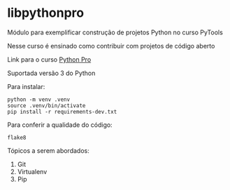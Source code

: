 # libpythonpro
Módulo para exemplificar construção de projetos Python no curso PyTools

Nesse curso é ensinado como contribuir com projetos de código aberto

Link para o curso [Python Pro](https://www.python.pro.br)

Suportada versão 3 do Python

Para instalar:

```console
python -m venv .venv
source .venv/bin/activate
pip install -r requirements-dev.txt
```

Para conferir a qualidade do código:
```console
flake8
```


Tópicos a serem abordados:
1. Git
2. Virtualenv
3. Pip

